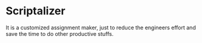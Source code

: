 # Scriptalizer 
It is a customized assignment maker, just to reduce the engineers effort and save the time to do other productive stuffs.
